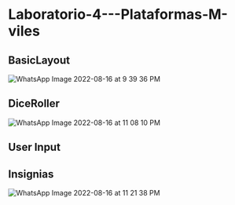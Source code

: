 # Laboratorio-4---Plataformas-M-viles

## BasicLayout
![WhatsApp Image 2022-08-16 at 9 39 36 PM](https://user-images.githubusercontent.com/54123075/185029733-28333e35-68f7-4676-ba4f-2e69a607ccfc.jpeg)

## DiceRoller
![WhatsApp Image 2022-08-16 at 11 08 10 PM](https://user-images.githubusercontent.com/54123075/185040269-a94f0da2-7867-4c99-ba3e-6beb215dd0b2.jpeg)

## User Input

## Insignias
![WhatsApp Image 2022-08-16 at 11 21 38 PM](https://user-images.githubusercontent.com/54123075/185040977-0ae435f7-4c63-4343-8caf-47e463e1cb30.jpeg)
